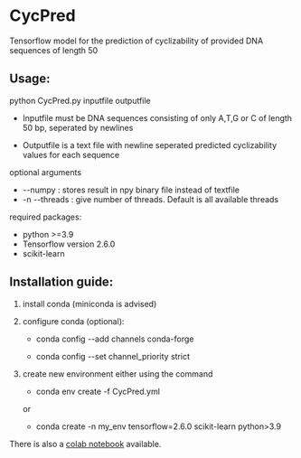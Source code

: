# CycPred
Tensorflow model for the prediction of cyclizability of provided DNA sequences of length 50

## Usage:

python CycPred.py inputfile outputfile

+ Inputfile must be DNA sequences consisting of only A,T,G or C of length 50 bp, seperated by newlines

+ Outputfile is a text file with newline seperated predicted cyclizability values for each sequence

optional arguments

+ --numpy : stores result in npy binary file instead of textfile
+ -n --threads : give number of threads. Default is all available threads



required packages:
+ python >=3.9
+ Tensorflow version 2.6.0
+ scikit-learn

## Installation guide:

1. install conda (miniconda is advised)
2. configure conda (optional):

      + conda config --add channels conda-forge
      
      + conda config --set channel_priority strict
      
3. create new environment either using the command
 
      + conda env create -f CycPred.yml

           
      or
     
     
     + conda create -n my_env tensorflow=2.6.0 scikit-learn python>3.9


There is also a [colab notebook](https://colab.research.google.com/drive/1ng2dKkaZobSYHPWGgZKz4SFIS1peZfWh?usp=sharing) available.
